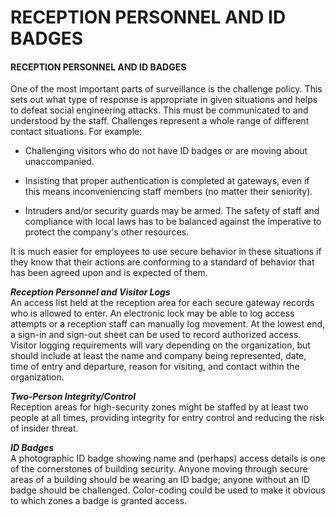 # RECEPTION PERSONNEL AND ID BADGES

#### RECEPTION PERSONNEL AND ID BADGES

One of the most important parts of surveillance is the challenge policy. This sets out what type of response is appropriate in given situations and helps to defeat social engineering attacks. This must be communicated to and understood by the staff. Challenges represent a whole range of different contact situations. For example:

-   Challenging visitors who do not have ID badges or are moving about unaccompanied.

-   Insisting that proper authentication is completed at gateways, even if this means inconveniencing staff members (no matter their seniority).
-   Intruders and/or security guards may be armed. The safety of staff and compliance with local laws has to be balanced against the imperative to protect the company's other resources.

It is much easier for employees to use secure behavior in these situations if they know that their actions are conforming to a standard of behavior that has been agreed upon and is expected of them.

**_Reception Personnel and Visitor Logs_**  
An access list held at the reception area for each secure gateway records who is allowed to enter. An electronic lock may be able to log access attempts or a reception staff can manually log movement. At the lowest end, a sign-in and sign-out sheet can be used to record authorized access. Visitor logging requirements will vary depending on the organization, but should include at least the name and company being represented, date, time of entry and departure, reason for visiting, and contact within the organization.

**_Two-Person Integrity/Control_**  
Reception areas for high-security zones might be staffed by at least two people at all times, providing integrity for entry control and reducing the risk of insider threat.

**_ID Badges_**  
A photographic ID badge showing name and (perhaps) access details is one of the cornerstones of building security. Anyone moving through secure areas of a building should be wearing an ID badge; anyone without an ID badge should be challenged. Color-coding could be used to make it obvious to which zones a badge is granted access.